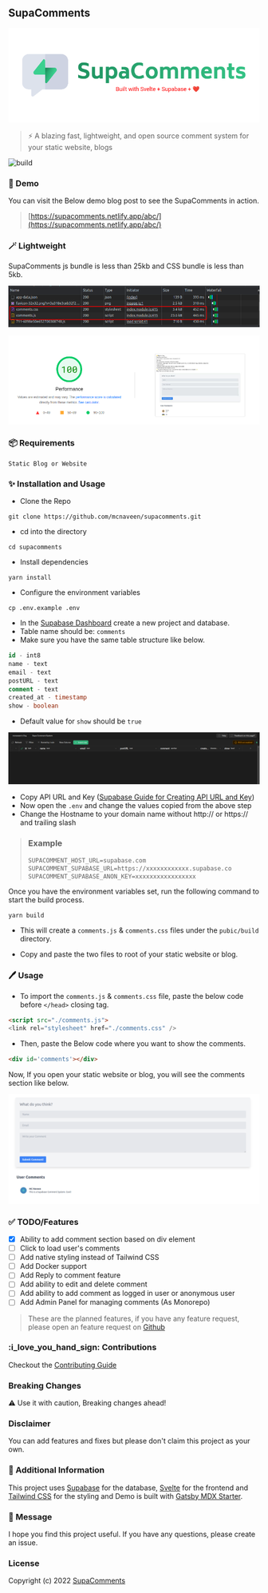 ## SupaComments 

![SupaComments](./images/cover.png)
> :zap: A blazing fast, lightweight, and open source comment system for your static website, blogs

![build](https://github.com/mcnaveen/SupaComments/actions/workflows/build.yml/badge.svg)
### :rocket: Demo

You can visit the Below demo blog post to see the SupaComments in action.

> [https://supacomments.netlify.app/abc/](https://supacomments.netlify.app/abc/)

### :magic_wand: Lightweight

SupaComments js bundle is less than 25kb and CSS bundle is less than 5kb.

![SupaComments](./images/lightweight.png)

![Page Speed Insights](./images/psi.png)

### :package: Requirements

```
Static Blog or Website
```

### :sparkles: Installation and Usage

- Clone the Repo

```
git clone https://github.com/mcnaveen/supacomments.git
```

- cd into the directory

```
cd supacomments
```

- Install dependencies

```
yarn install
```

- Configure the environment variables

```
cp .env.example .env
```

- In the [Supabase Dashboard](https://app.supabase.io) create a new project and database.
- Table name should be: `comments`
- Make sure you have the same table structure like below.

```sql
id - int8
name - text
email - text
postURL - text
comment - text
created_at - timestamp
show - boolean
```

- Default value for `show` should be `true`

![Table Structure](./images/db.png)

- Copy API URL and Key ([Supabase Guide for Creating API URL and Key](https://supabase.com/docs/guides/api#api-url-and-keys))
- Now open the `.env` and change the values copied from the above step
- Change the Hostname to your domain name without http:// or https:// and trailing slash

> ### Example
>
> ```
> SUPACOMMENT_HOST_URL=supabase.com
> SUPACOMMENT_SUPABASE_URL=https://xxxxxxxxxxxx.supabase.co
> SUPACOMMENT_SUPABASE_ANON_KEY=xxxxxxxxxxxxxxxxx
> ```

Once you have the environment variables set, run the following command to start the build process.

```
yarn build
```

- This will create a `comments.js` & `comments.css` files under the `pubic/build` directory.

- Copy and paste the two files to root of your static website or blog.

### :pen: Usage

- To import the `comments.js` & `comments.css` file, paste the below code before `</head>` closing tag.

```html
<script src="./comments.js">
<link rel="stylesheet" href="./comments.css" />
```

- Then, paste the Below code where you want to show the comments.

```html
<div id='comments'></div>
```

Now, If you open your static website or blog, you will see the comments section like below.

![Comments Example](./images/comments.png)

### :white_check_mark: TODO/Features

- [x] Ability to add comment section based on div element
- [ ] Click to load user's comments
- [ ] Add native styling instead of Tailwind CSS
- [ ] Add Docker support
- [ ] Add Reply to comment feature
- [ ] Add ability to edit and delete comment
- [ ] Add ability to add comment as logged in user or anonymous user
- [ ] Add Admin Panel for managing comments (As Monorepo)

> These are the planned features, if you have any feature request, please open an feature request on [Github](https://github.com/mcnaveen/SupaComments/issues/new?assignees=&labels=&template=feature_request.md&title=)

### :i_love_you_hand_sign: Contributions
Checkout the [Contributing Guide](CONTRIBUTION.md)
### Breaking Changes
:warning: Use it with caution, Breaking changes ahead!

### Disclaimer

You can add features and fixes but please don't claim this project as your own.

### :pray: Additional Information

This project uses [Supabase](https://supabase.com) for the database, [Svelte](https://svelte.dev/) for the frontend and [Tailwind CSS](https://tailwindcss.com/) for the styling and Demo is built with [Gatsby MDX Starter](https://github.com/mcnaveen/gatsby-mdx-starter-blog).


### :green_heart: Message

I hope you find this project useful. If you have any questions, please create an issue.


### License

Copyright (c) 2022 [SupaComments](LICENSE)